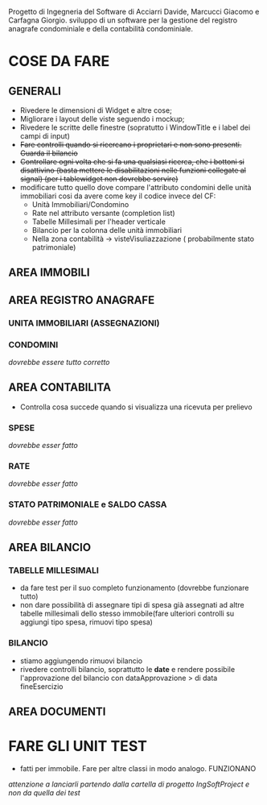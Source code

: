 Progetto di Ingegneria del Software di Acciarri Davide, Marcucci Giacomo e Carfagna Giorgio.
sviluppo di un software per la gestione del registro anagrafe condominiale e della contabilità condominiale.

# COSE DA FARE
## GENERALI
- Rivedere le dimensioni di Widget e altre cose;
- Migliorare i layout delle viste seguendo i mockup;
- Rivedere le scritte delle finestre (sopratutto i WindowTitle e i label dei campi di input)
- ~~Fare controlli quando si ricercano i proprietari e non sono presenti. Guarda il bilancio~~
- ~~Controllare ogni volta che si fa una qualsiasi ricerca, che i bottoni si disattivino (basta mettere le disabilitazioni nelle funzioni collegate al signal) (per i tablewidget non dovrebbe servire)~~
- modificare tutto quello dove compare l'attributo condomini delle unità immobiliari cosi da avere come key il codice invece del CF:
    - Unità Immobiliari/Condomino
    - Rate nel attributo versante (completion list)
    - Tabelle Millesimali per l'header verticale
    - Bilancio per la colonna delle unità immobiliari
    - Nella zona contabilità -> visteVisuliazzazione ( probabilmente stato patrimoniale)

## AREA IMMOBILI

## AREA REGISTRO ANAGRAFE

### UNITA IMMOBILIARI (ASSEGNAZIONI)


### CONDOMINI
*dovrebbe essere tutto corretto*

## AREA CONTABILITA
- Controlla cosa succede quando si visualizza una ricevuta per prelievo

### SPESE
*dovrebbe esser fatto*

### RATE
*dovrebbe esser fatto*

### STATO PATRIMONIALE e SALDO CASSA
*dovrebbe esser fatto*

## AREA BILANCIO

### TABELLE MILLESIMALI
- da fare test per il suo completo funzionamento (dovrebbe funzionare tutto)
- non dare possibilità di assegnare tipi di spesa già assegnati ad altre tabelle millesimali dello stesso immobile(fare ulteriori controlli su aggiungi tipo spesa, rimuovi tipo spesa)

### BILANCIO 

- stiamo aggiungendo rimuovi bilancio
- rivedere controlli bilancio, soprattutto le __date__ e rendere possibile l'approvazione del bilancio con dataApprovazione > di data fineEsercizio

## AREA DOCUMENTI

# FARE GLI UNIT TEST

- fatti per immobile. Fare per altre classi in modo analogo. FUNZIONANO

*attenzione a lanciarli partendo dalla cartella di progetto IngSoftProject e non da quella dei test*